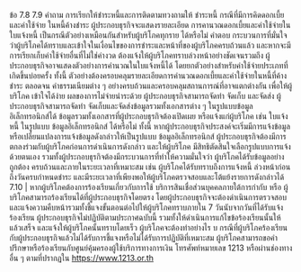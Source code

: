 ข้อ
7.8
7.9
คำถาม
การเรียกให้ชำระหนี้และการติดตามทวงถามให้
ชำระหนี้ กรณีที่มีการคิดดอกเบี้ยและค่าใช้จ่าย
ในหนี้ค้างชำระ ผู้ประกอบธุรกิจจะแสดงรายละเอียด
การคานวณดอกเบี้ยและค่าใช้จ่ายในใบแจ้งหนี้
เป็นกรณีตัวอย่างเหมือนกันสําหรับผู้บริโภคทุกราย
ได้หรือไม่
คำตอบ
กระบวนการที่มั่นใจว่าผู้บริโภคได้ทราบและเข้าใจในเงื่อนไขของการชำระและหน้าที่ของผู้บริโภคครบถ้วนแล้ว
และหากจะมีการเรียกเก็บค่าใช้จ่ายอื่นที่ไม่ใช่ค่างวด ต้องแจ้งให้ผู้บริโภคทราบล่วงหน้าอย่างชัดเจนรวมถึง
ผู้ประกอบธุรกิจอาจแสดงตัวอย่างการคำนวณในใบแจ้งหนี้ได้ โดยยกตัวอย่างสำหรับค่าใช้จ่ายประเภทที่
เกิดขึ้นบ่อยครั้ง ทั้งนี้ ตัวอย่างต้องครอบคลุมรายละเอียดการคำนวณดอกเบี้ยและค่าใช้จ่ายในหนี้ที่ค้างชำระ
ตลอดจน ค่าธรรมเนียมต่าง ๆ อย่างครบถ้วนและครอบคลุมสถานการณ์ที่อาจแตกต่างกัน เพื่อให้ผู้บริโภค
เข้าใจได้ง่าย
ผลของการไม่จ่ายนําระด้วย
ผู้ประกอบธุรกิจสามารถจัดทำ จัดเก็บ และจัดส่ง ผู้ประกอบธุรกิจสามารถจัดทำ จัดเก็บและจัดส่งข้อมูลรวมทั้งเอกสารต่าง ๆ ในรูปแบบข้อมูลอิเล็กทรอนิกส์ได้
ข้อมูลรวมทั้งเอกสารที่ผู้ประกอบธุรกิจต้องเปิดเผย
หรือแจ้งแก่ผู้บริโภค เช่น ใบแจ้งหนี้ ในรูปแบบ
ข้อมูลอิเล็กทรอนิกส์ ได้หรือไม่
ทั้งนี้ หากผู้ประกอบธุรกิจประสงค์จะเริ่มมีการแจ้งข้อมูลหรือเปลี่ยนแปลงการแจ้งข้อมูลดังกล่าวให้เป็นรูปแบบ
ข้อมูลอิเล็กทรอนิกส์ ผู้ประกอบธุรกิจต้องมีการตกลงร่วมกับผู้บริโภคก่อนการดำเนินการดังกล่าว และให้ผู้บริโภค
มีสิทธิตัดสินใจเลือกรูปแบบการแจ้งด้วยตนเอง รวมทั้งผู้ประกอบธุรกิจต้องมีกระบวนการที่ทำให้ความมั่นใจว่า
ผู้บริโภคได้รับข้อมูลอย่างถูกต้อง ครบถ้วนและภายในระยะเวลาที่เหมาะสม เช่น ผู้บริโภคได้รับทราบถึงการแจ้งหนี้
ล่วงหน้าก่อนถึงวันครบกำหนดชำระ และมีระยะเวลาที่เพียงพอให้ผู้บริโภคตรวจสอบและโต้แย้งรายการดังกล่าวได้
7.10 | หากผู้บริโภคต้องการร้องเรียนเกี่ยวกับการใช้
บริการสินเชื่อส่วนบุคคลภายใต้การกํากับ หรือ
ผู้บริโภคสามารถร้องเรียนได้ที่ผู้ประกอบธุรกิจโดยตรง โดยผู้ประกอบธุรกิจจะต้องดำเนินการตรวจสอบ
และแจ้งความคืบหน้ารวมทั้งชี้แจงขั้นตอนต่อไปให้ผู้บริโภคทราบภายใน 7 วันนับจากวันที่ได้รับแจ้งร้องเรียน
ผู้ประกอบธุรกิจไม่ปฏิบัติตามประกาศฉบับนี้ รวมทั้งให้ดำเนินการแก้ไขข้อร้องเรียนนั้นให้แล้วเสร็จ และแจ้งให้ผู้บริโภคนั้นทราบโดยเร็ว
ผู้บริโภคจะต้องทำอย่างไร
บ
กรณีที่ผู้บริโภคร้องเรียนกับผู้ประกอบธุรกิจแล้วไม่ได้รับการชี้แจงหรือไม่ได้รับการปฏิบัติที่เหมาะสม
ผู้บริโภคสามารถขอคำปรึกษาหรือร้องเรียนกับศูนย์คุ้มครองผู้ใช้บริการทางการเงิน โทรศัพท์หมายเลข 1213
หรือผ่านช่องทางอื่น ๆ ตามที่ปรากฏใน https://www.1213.or.th
